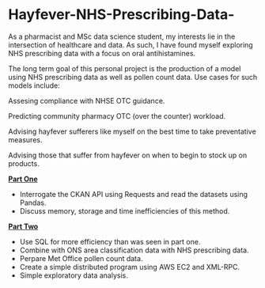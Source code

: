 # Hayfever-NHS-Prescribing-Data-
<p>As a pharmacist and MSc data science student, my interests lie in the intersection of healthcare and data. As such, I have found myself exploring NHS prescribing
data with a focus on oral antihistamines.

The long term goal of this personal project is the production of a model using NHS prescribing data as well as pollen count data. Use cases for such models include:

Assesing compliance with NHSE OTC guidance.

Predicting community pharmacy OTC (over the counter) workload.

Advising hayfever sufferers like myself on the best time to take preventative measures.

Advising those that suffer from hayfever on when to begin to stock up on products. </p>



<u><b>Part One </b></u>
- Interrogate the CKAN API using Requests and read the datasets using Pandas.
- Discuss memory, storage and time inefficiencies of this method.

<u><b>Part Two </b></u>
- Use SQL for more efficiency than was seen in part one.
- Combine with ONS area classification data with NHS prescribing data.
- Perpare Met Office pollen count data.
- Create a simple distributed program using AWS EC2 and XML-RPC.
- Simple exploratory data analysis.
